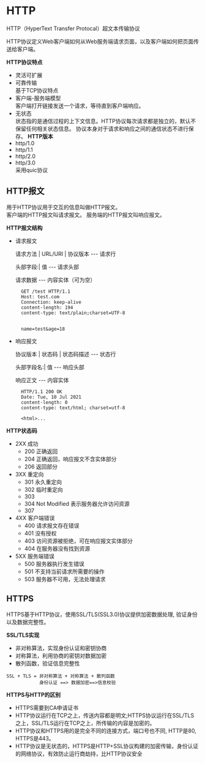 # HTTP 

HTTP（HyperText Transfer Protocal）超文本传输协议

HTTP协议定义Web客户端如何从Web服务端请求页面，以及客户端如何把页面传送给客户端。

**HTTP协议特点**
- 灵活可扩展
- 可靠传输    
  基于TCP协议特点
- 客户端-服务端模型    
  客户端打开链接发送一个请求，等待直到客户端响应。
- 无状态    
  状态指的是通信过程的上下文信息。HTTP协议每次请求都是独立的，默认不保留任何相关状态信息。
  协议本身对于请求和响应之间的通信状态不进行保存。
**HTTP版本**
- http/1.0
- http/1.1
- http/2.0
- http/3.0    
  采用quic协议
  
  
## HTTP报文
用于HTTP协议用于交互的信息叫做HTTP报文。    
客户端的HTTP报文叫请求报文。
服务端的HTTP报文叫响应报文。

**HTTP报文结构**
- 请求报文
  
  请求方法 | URL/URI | 协议版本  --- 请求行
  
  头部字段:| 值                  --- 请求头部
  
  请求数据                       --- 内容实体（可为空）
  
  ```
    GET /test HTTP/1.1
    Host: test.com
    Connection: keep-alive
    content-length: 194
    content-type: text/plain;charset=UTF-8

    
    name=test&age=18
  ```
  
- 响应报文
  
  协议版本 | 状态码 | 状态码描述  --- 状态行
  
  头部字段名:| 值                 --- 响应头部
  
  响应正文                        --- 内容实体
  
  ```
    HTTP/1.1 200 OK
    Date: Tue, 10 Jul 2021
    content-length: 0
    content-type: text/html; charset=utf-8
    
    <html>...
  ```

**HTTP状态码**
- 2XX 成功
  - 200 正确返回
  - 204 正确返回，响应报文不含实体部分
  - 206 返回部分
- 3XX 重定向
  - 301 永久重定向
  - 302 临时重定向
  - 303 
  - 304 Not Modified 表示服务器允许访问资源
  - 307
- 4XX 客户端错误
  - 400 请求报文存在错误
  - 401 没有授权
  - 403 访问资源被拒绝，可在响应报文实体部分
  - 404 在服务器没有找到资源
- 5XX 服务端错误
  - 500 服务器执行发生错误
  - 501 不支持当前请求所需要的操作
  - 503 服务器不可用，无法处理请求
## HTTPS

HTTPS基于HTTP协议，使用SSL/TLS(SSL3.0)协议提供加密数据处理, 验证身份以及数据完整性。

**SSL/TLS实现**
- 非对称算法，实现身份认证和密钥协商
- 对称算法，利用协商的密钥对数据加密
- 散列函数，验证信息完整性
```
SSL + TLS = 非对称算法 + 对称算法 + 散列函数
            身份认证 ==> 数据加密==>信息校验
```
**HTTPS与HTTP的区别**
- HTTPS需要到CA申请证书
- HTTP协议运行在TCP之上，传送内容都是明文;HTTPS协议运行在SSL/TLS之上，SSL/TLS运行在TCP之上，所传输的内容是加密的。
- HTTP协议和HTTPS用的是完全不同的连接方式，端口号也不同, HTTP是80, HTTPS是443。
- HTTP协议是无状态的，HTTPS是HTTP+SSL协议构建的加密传输，身份认证的网络协议，有效防止运行商劫持，比HTTP协议安全


